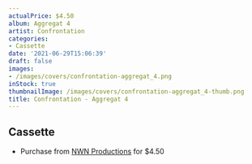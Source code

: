 ```yaml
---
actualPrice: $4.50
album: Aggregat 4
artist: Confrontation
categories:
- Cassette
date: '2021-06-29T15:06:39'
draft: false
images:
- /images/covers/confrontation-aggregat_4.png
inStock: true
thumbnailImage: /images/covers/confrontation-aggregat_4-thumb.png
title: Confrontation - Aggregat 4
---
```


## Cassette
* Purchase from [NWN Productions](http://shop.nwnprod.com/index.php?route=product/product&path=73&product_id=796&sort=pd.name&order=ASC) for $4.50
